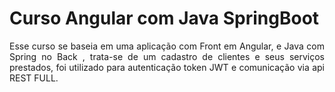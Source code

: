 # Curso Angular com Java SpringBoot
<p align="justify">Esse curso se baseia em uma aplicação com Front em Angular, e Java com Spring no Back , trata-se de um cadastro de clientes e seus serviços prestados, foi 
utilizado para autenticação token JWT e comunicação via api REST FULL.</p>
